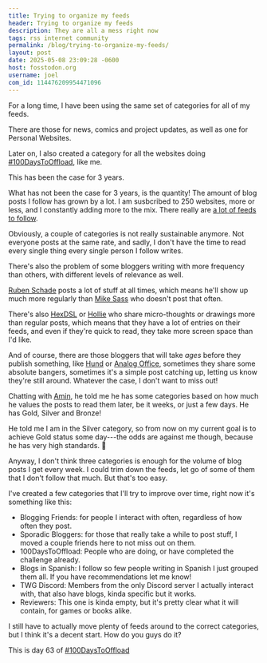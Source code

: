 ```yaml
---
title: Trying to organize my feeds
header: Trying to organize my feeds
description: They are all a mess right now
tags: rss internet community
permalink: /blog/trying-to-organize-my-feeds/
layout: post
date: 2025-05-08 23:09:28 -0600
host: fosstodon.org
username: joel
com_id: 114476209954471096
---
```


For a long time, I have been using the same set of categories for all of my feeds.

There are those for news, comics and project updates,  as well as one for Personal Websites.

Later on, I also created a category for all the websites doing [#100DaysToOffload](https://100daystooffload.com), like me.

This has been the case for 3 years.

What has not been the case for 3 years, is the quantity! The amount of blog posts I follow has grown by a lot. I am susbcribed to 250 websites, more or less, and I constantly adding more to the mix. There really are [a lot of feeds to follow](/blog/so-many-feeds-to-follow/).

Obviously, a couple of categories is not really sustainable anymore. Not everyone posts at the same rate, and sadly, I don't have the time to read every single thing every single person I follow writes.

There's also the problem of some bloggers writing with more frequency than others, with different levels of relevance as well.

[Ruben Schade](https://rubenerd.com) posts a lot of stuff at all times, which means he'll show up much more regularly than [Mike Sass](https://flamedfury.com) who doesn't post that often.

There's also [HexDSL](https://dandelion-utilitarian.com) or [Hollie](https://eilloh.net) who share micro-thoughts or drawings more than regular posts, which means that they have a lot of entries on their feeds, and even if they're quick to read, they take more screen space than I'd like.

And of course, there are those bloggers that will take *ages* before they publish something, like [Hund](https://hunden.linuxkompis.se) or [Analog Office](https://analogoffice.net), sometimes they share some absolute bangers, sometimes it's a simple post catching up, letting us know they're still around. Whatever the case, I don't want to miss out!

Chatting with [Amin](https://benjaminhollon.com), he told me he has some categories based on how much he values the posts to read them later, be it weeks, or just a few days. He has Gold, Silver and Bronze!

He told me I am in the Silver category, so from now on my current goal is to achieve Gold status some day---the odds are against me though, because he has very high standards. 🥲

Anyway, I don't think three categories is enough for the volume of blog posts I get every week. I could trim down the feeds, let go of some of them that I don't follow that much. But that's too easy.

I've created a few categories that I'll try to improve over time, right now it's something like this:

- Blogging Friends: for people I interact with often, regardless of how often they post.
- Sporadic Bloggers: for those that really take a while to post stuff, I moved a couple friends here to not miss out on them.
- 100DaysToOffload: People who are doing, or have completed the challenge already.
- Blogs in Spanish: I follow so few people writing in Spanish I just grouped them all. If you have recommendations let me know!
- TWG Discord: Members from the only Discord server I actually interact with, that also have blogs, kinda specific but it works.
- Reviewers: This one is kinda empty, but it's pretty clear what it will contain, for games or books alike.

I still have to actually move plenty of feeds around to the correct categories, but I think it's a decent start. How do you guys do it?

This is day 63 of [#100DaysToOffload](https://100daystooffload.com)
